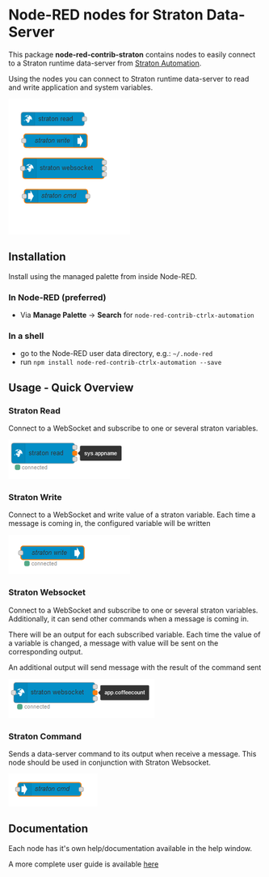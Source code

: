 # Node-RED nodes for Straton Data-Server

This package **node-red-contrib-straton** contains nodes to easily connect to a Straton runtime data-server from [Straton Automation](https://straton-plc.com).

Using the nodes you can connect to Straton runtime data-server to read and write application and system variables.

![nodes.png](./docs/images/nodes.png)

## Installation

Install using the managed palette from inside Node-RED.

### In Node-RED (preferred)

* Via **Manage Palette** -> **Search** for `node-red-contrib-ctrlx-automation`

### In a shell

* go to the Node-RED user data directory, e.g.: `~/.node-red`
* run `npm install node-red-contrib-ctrlx-automation --save`

## Usage - Quick Overview

### Straton Read

Connect to a WebSocket and subscribe to one or several straton variables.

![read.png](./docs/images/read.png)


### Straton Write

Connect to a WebSocket and write value of a straton variable.
Each time a message is coming in, the configured variable will be written

![write.png](./docs/images/write.png)


### Straton Websocket

Connect to a WebSocket and subscribe to one or several straton variables.
Additionally, it can send other commands when a message is coming in.

There will be an output for each subscribed variable.
Each time the value of a variable is changed, a message with value will be sent on the corresponding output.

An additional output will send message with the result of the command sent 

![websocket.png](./docs/images/websocket.png)


### Straton Command

Sends a data-server command to its output when receive a message.
This node should be used in conjunction with Straton Websocket.

![cmd.png](./docs/images/cmd.png)


## Documentation

Each node has it's own help/documentation available in the help window.

A more complete user guide is available [here](./docs/straton_user_guide_Node_Red_Rev2.pdf)

